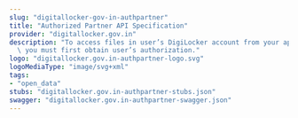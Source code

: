 ```yaml
---
slug: "digitallocker-gov-in-authpartner"
title: "Authorized Partner API Specification"
provider: "digitallocker.gov.in"
description: "To access files in user’s DigiLocker account from your application,\
  \ you must first obtain user’s authorization."
logo: "digitallocker.gov.in-authpartner-logo.svg"
logoMediaType: "image/svg+xml"
tags:
- "open_data"
stubs: "digitallocker.gov.in-authpartner-stubs.json"
swagger: "digitallocker.gov.in-authpartner-swagger.json"
---
```


